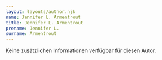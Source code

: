 ```yaml
---
layout: layouts/author.njk
name: Jennifer L. Armentrout
title: Jennifer L. Armentrout
prename: Jennifer L.
surname: Armentrout
---
```

Keine zusätzlichen Informationen verfügbar für diesen Autor.
